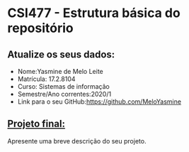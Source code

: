 # CSI477 - Estrutura básica do repositório

## Atualize os seus dados:

- Nome:Yasmine de Melo Leite
- Matrícula:  17.2.8104
- Curso:  Sistemas de informação    
- Semestre/Ano correntes:2020/1
- Link para o seu GitHub:https://github.com/MeloYasmine

## [Projeto final:](./Projeto/README.md) 

Apresente uma breve descrição do seu projeto.

